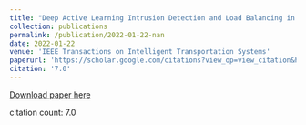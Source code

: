 ```yaml
---
title: "Deep Active Learning Intrusion Detection and Load Balancing in Software-Defined Vehicular Networks"
collection: publications
permalink: /publication/2022-01-22-nan
date: 2022-01-22
venue: 'IEEE Transactions on Intelligent Transportation Systems'
paperurl: 'https://scholar.google.com/citations?view_op=view_citation&hl=en&user=CCckbEUAAAAJ&cstart=20&pagesize=80&citation_for_view=CCckbEUAAAAJ:_FM0Bhl9EiAC'
citation: '7.0'
---
```

[Download paper here](https://scholar.google.com/citations?view_op=view_citation&hl=en&user=CCckbEUAAAAJ&cstart=20&pagesize=80&citation_for_view=CCckbEUAAAAJ:_FM0Bhl9EiAC)

citation count: 7.0